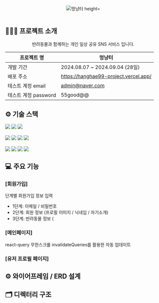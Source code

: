 <div align="center">
  <br />
  <img src="https://github.com/user-attachments/assets/bbd42328-9caf-4f01-b32f-732e89334ffb" alt="멍냥터  height="100px" />
  <br />
  <br />
</div>


## 🧑🏻‍💻 프로젝트 소개

<div align="center"> 
<p>반려동물과 함께하는 개인 일상 공유 SNS 서비스 입니다.<p/>

| 프로젝트 명 | 멍냥터 |
| --- | --- |
| 개발 기간 | 2024.08.07 ~ 2024.09.04 (28일) |
| 배포 주소 | https://hanghae99-project.vercel.app/ |
| 테스트 계정 email | admin@naver.com |
| 테스트 계정 password | 55good@@ |
</div>


## ⚙️ 기술 스택
<div>
  <img src="https://img.shields.io/badge/nextdotjs-000000?style=for-the-badge&logo=react&logoColor=white">
  <img src="https://img.shields.io/badge/typescript-3178C6?style=for-the-badge&logo=react&logoColor=white">
  <img src="https://img.shields.io/badge/firebase-DD2C00?style=for-the-badge&logo=react&logoColor=white">
  <br />
  <br />
  <img src="https://img.shields.io/badge/reactquery-FF4154?style=for-the-badge&logo=react&logoColor=white">
  <img src="https://img.shields.io/badge/reacthookform-EC5990?style=for-the-badge&logo=react&logoColor=white">
  <img src="https://img.shields.io/badge/zod-3E67B1?style=for-the-badge&logo=npm&logoColor=white">
   <img src="https://img.shields.io/badge/zustand-%2320232a.svg?style=for-the-badge&logo=react&logoColor=%2361DAFB"/>
  <br />
  <br />
  <img src="https://img.shields.io/badge/tailwindcss-06B6D4?style=for-the-badge&logo=sass&logoColor=white">
  <img src="https://img.shields.io/badge/shadcnui-000000?style=for-the-badge&logo=sass&logoColor=white">
  <img src="https://img.shields.io/badge/npm-CB3837?style=for-the-badge&logo=npm&logoColor=white">
  <img src="https://img.shields.io/badge/vercel-000000?style=for-the-badge&logo=npm&logoColor=white">
</div>


## 💻 주요 기능
### [회원가입]
단계별 회원가입 정보 입력
- 1단계: 이메일 / 비밀번호
- 2단계: 회원 정보 (프로필 이미지 / 닉네임 / 자기소개)
- 3단계: 반려동물 정보 ( 


### [메인페이지]
react-query 무한스크롤
invalidateQueries를 활용한 자동 업데이트


### [유저 프로필 페이지]






## ⚙️ 와이어프레임 / ERD 설계



## 🗂️ 디렉터리 구조








